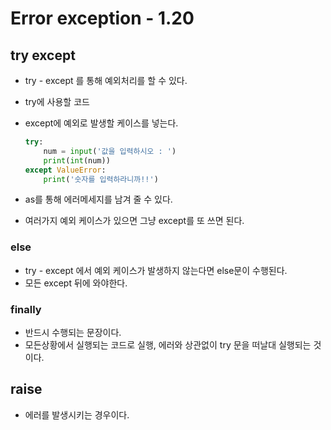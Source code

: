 # Error exception - 1.20



## try except

* try - except 를 통해 예외처리를 할 수 있다.

* try에 사용할 코드

* except에 예외로 발생할 케이스를 넣는다.

  ```python
  try: 
      num = input('값을 입력하시오 : ')
      print(int(num))
  except ValueError:
      print('숫자를 입력하라니까!!')
  ```

  

* as를 통해 에러메세지를 남겨 줄 수 있다.
* 여러가지 예외 케이스가 있으면 그냥 except를 또 쓰면 된다.



### else

* try - except 에서 예외 케이스가 발생하지 않는다면 else문이 수행된다.
* 모든 except 뒤에 와야한다.



### finally

* 반드시 수행되는 문장이다.
* 모든상황에서 실행되는 코드로 실행, 에러와 상관없이 try 문을 떠날대 실행되는 것 이다.



## raise 

* 에러를 발생시키는 경우이다.